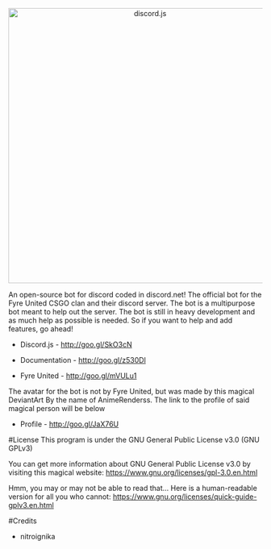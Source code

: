 <p align="center">
  <a href="https://hydrabolt.github.io/discord.js">
    <img alt="discord.js" src="http://i.imgur.com/J2YbKVE.png" width="546">
  </a>
</p>


An open-source bot for discord coded in discord.net! The official bot for the Fyre United CSGO clan and their discord server. The bot is a multipurpose bot meant to help out the server. The bot is still in heavy development and as much help as possible is needed. So if you want to help and add features, go ahead!

- Discord.js - http://goo.gl/SkO3cN
- Documentation - http://goo.gl/z530Dl

- Fyre United - http://goo.gl/mVULu1

The avatar for the bot is not by Fyre United, but was made by this magical DeviantArt By the name of AnimeRenderss. The link to the profile of said magical person will be below

- Profile - http://goo.gl/JaX76U

#License
This program is under the GNU General Public License v3.0 (GNU GPLv3)

You can get more information about GNU General Public License v3.0 by visiting this magical website: https://www.gnu.org/licenses/gpl-3.0.en.html

Hmm, you may or may not be able to read that... Here is a human-readable version for all you who cannot: https://www.gnu.org/licenses/quick-guide-gplv3.en.html

#Credits
- nitroignika
